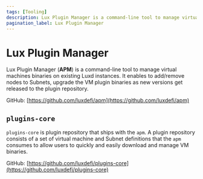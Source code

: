 ```yaml
---
tags: [Tooling]
description: Lux Plugin Manager is a command-line tool to manage virtual machines binaries on existing Luxd instances. It enables to add/remove nodes to Subnets, upgrade the VM plugin binaries as new versions get released to the plugin repository.
pagination_label: Lux Plugin Manager
---
```

# Lux Plugin Manager

Lux Plugin Manager (**APM**) is a command-line tool to manage virtual
machines binaries on existing Luxd instances. It enables to add/remove
nodes to Subnets, upgrade the VM plugin binaries as new versions get released to
the plugin repository.

GitHub: [https://github.com/luxdefi/apm](https://github.com/luxdefi/apm)

## `plugins-core`

`plugins-core` is plugin repository that ships with the `apm`. A
plugin repository consists of a set of virtual machine and Subnet definitions
that the `apm` consumes to allow users to quickly and easily download and manage
VM binaries.

GitHub: [https://github.com/luxdefi/plugins-core](https://github.com/luxdefi/plugins-core)
